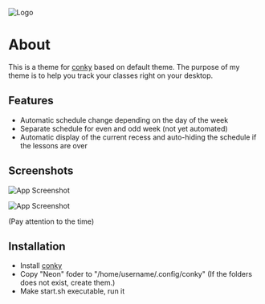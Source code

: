 ![Logo](https://i.ibb.co/356pmbW7/Theme.png)

# About

This is a theme for [conky](https://github.com/brndnmtthws/conky) based on default theme. The purpose of my theme is to help you track your classes right on your desktop.

## Features

- Automatic schedule change depending on the day of the week
- Separate schedule for even and odd week (not yet automated)
- Automatic display of the current recess and auto-hiding the schedule if the lessons are over
## Screenshots

![App Screenshot](https://i.ibb.co/Wpjd94xc/Neon.png/468x300?text=App+Screenshot+Here)

![App Screenshot](https://i.ibb.co/1tsd7hdY/End.png468x300?text=App+Screenshot+Here)

(Pay attention to the time)
## Installation

- Install [conky](https://github.com/brndnmtthws/conky)
- Copy "Neon" foder to "/home/username/.config/conky" (If the folders does not exist, create them.)
- Make start.sh executable, run it
